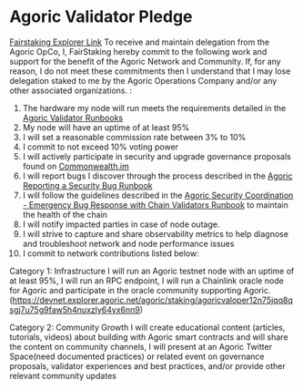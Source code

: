 # Agoric Validator Pledge
[Fairstaking Explorer Link](https://main.explorer.agoric.net/validator/agoricvaloper1gg272pvj5vpdzu058pc7kkdggyh7xguplckddy)
To receive and maintain delegation from the Agoric OpCo, I, FairStaking hereby commit to the following work and support for the benefit of the Agoric Network and Community. If, for any reason, I do not meet these commitments then I understand that I may lose delegation staked to me by the Agoric Operations Company and/or any other associated organizations. :
1. The hardware my node will run meets the requirements detailed in the [Agoric Validator Runbooks](https://github.com/Agoric/agoric-sdk/wiki/Runbook%...)
2. My node will have an uptime of at least 95%
3. I will set a reasonable commission rate between 3% to 10%
4. I commit to not exceed 10% voting power
5. I will actively participate in security and upgrade governance proposals found on [Commonwealth.im](https://commonwealth.im/agoric)
6. I will report bugs I discover through the process described in the [Agoric Reporting a Security Bug Runbook](https://github.com/Agoric/agoric-sdk/wiki/Runbook%...)
7. I will follow the guidelines described in the [Agoric Security Coordination - Emergency Bug Response with Chain Validators Runbook](https://github.com/Agoric/agoric-sdk/wiki/Runbook%...) to maintain the health of the chain
8. I will notify impacted parties in case of node outage.
9. I will strive to capture and share observability metrics to help diagnose and troubleshoot network and node performance issues
10. I commit to network contributions listed below:

Category 1: Infrastructure
I will run an Agoric testnet node with an uptime of at least 95%, I will run an RPC endpoint, I will run a Chainlink oracle node for Agoric and participate in the oracle community supporting Agoric. (https://devnet.explorer.agoric.net/agoric/staking/agoricvaloper12n75jqq8qsgj7u75g9faw5h4nuxzly64yx6nn9)

Category 2: Community Growth
I will create educational content (articles, tutorials, videos) about building with Agoric smart contracts and will share the content on community channels, I will present at an Agoric Twitter Space(need documented practices) or related event on governance proposals, validator experiences and best practices, and/or provide other relevant community updates
